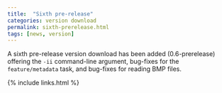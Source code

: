 ```yaml
---
title:  "Sixth pre-release"
categories: version download
permalink: sixth-prerelease.html
tags: [news, version]
---
```


A sixth pre-release version download has been added (0.6-prerelease) offering the `-ii` command-line argument, bug-fixes for the `feature/metadata` task, and bug-fixes for reading BMP files.

{% include links.html %}
